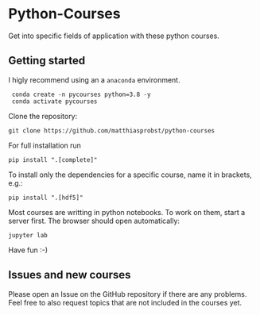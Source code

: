 # Python-Courses

Get into specific fields of application with these python courses.

## Getting started

I higly recommend using an a `anaconda` environment.

     conda create -n pycourses python=3.8 -y
     conda activate pycourses

Clone the repository:

    git clone https://github.com/matthiasprobst/python-courses

For full installation run

    pip install ".[complete]"

To install only the dependencies for a specific course, name it in brackets, e.g.:

    pip install ".[hdf5]"

Most courses are writting in python notebooks. To work on them, start a server first. 
The browser should open automatically:

    jupyter lab

Have fun :-)

## Issues and new courses
Please open an Issue on the GitHub repository if there are any problems. Feel free to also request 
topics that are not included in the courses yet.